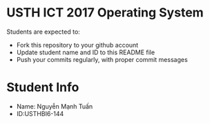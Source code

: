 USTH ICT 2017 Operating System
=====================================

Students are expected to:

* Fork this repository to your github account
* Update student name and ID to this README file
* Push your commits regularly, with proper commit messages

Student Info
=======================

* Name: Nguyễn Mạnh Tuấn
* ID:USTHBI6-144
